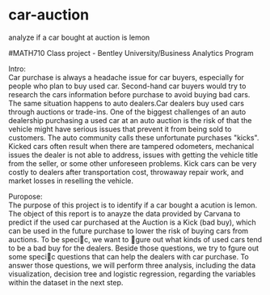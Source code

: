 # car-auction
analyze if a car bought at auction is lemon


#MATH710 Class project - Bentley University/Business Analytics Program


Intro:  
  Car purchase is always a headache issue for car buyers, especially for people who plan to buy used car.
Second-hand car buyers would try to research the cars information before purchase to avoid buying
bad cars. The same situation happens to auto dealers.Car dealers buy used cars through auctions or
trade-ins. One of the biggest challenges of an auto dealership purchasing a used car at an auto auction
is the risk of that the vehicle might have serious issues that prevent it from being sold to customers.
The auto community calls these unfortunate purchases "kicks". Kicked cars often result when there
are tampered odometers, mechanical issues the dealer is not able to address, issues with getting the
vehicle title from the seller, or some other unforeseen problems. Kick cars can be very costly to dealers
after transportation cost, throwaway repair work, and market losses in reselling the vehicle.

Puropose:  
  The purpose of this project is to identify if a car bought a acution is lemon. The object of this report is
to anayze the data provided by Carvana to predict if the used car purchased at the Auction is a Kick (bad buy),
which can be used in the future purchase to lower the risk of buying cars from auctions. To be specic, we want 
to gure out what kinds of used cars tend to be a bad buy for the dealers. Beside those questions, we try to fgure 
out some specic questions that can help the dealers with car purchase. To answer those questions, we will perform 
three analysis, including the data visualization, decision tree and logistic regression, regarding the variables 
within the dataset in the next step.



